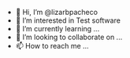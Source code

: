 - 👋 Hi, I’m @lizarbpacheco
- 👀 I’m interested in Test software
- 🌱 I’m currently learning ...
- 💞️ I’m looking to collaborate on ...
- 📫 How to reach me ...

<!---
lizarbpacheco/lizarbpacheco is a ✨ special ✨ repository because its `README.md` (this file) appears on your GitHub profile.
You can click the Preview link to take a look at your changes.
--->
